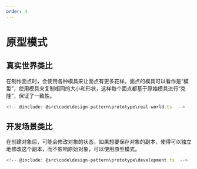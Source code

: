 ```yaml
---
order: 4
---
```

# 原型模式

## 真实世界类比

在制作面点时，会使用各种模具来让面点有更多花样。面点的模具可以看作是“模型”，使用模具来复制相同的大小和形状，这样每个面点都基于原始模具进行“克隆”，保证了一致性。

```ts
<!-- @include: @src\code\design-pattern\prototype\real-world.ts  -->
```

## 开发场景类比

在创建对象后，可能会修改对象的状态，如果想要保存对象的副本，使得可以独立地修改这个副本，而不影响原始对象，可以使用原型模式。

```ts
<!-- @include: @src\code\design-pattern\prototype\development.ts  -->
```